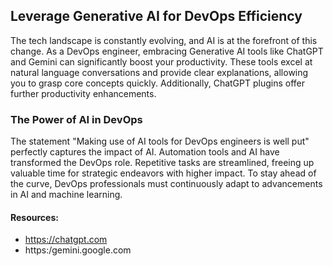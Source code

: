 ## Leverage Generative AI for DevOps Efficiency
The tech landscape is constantly evolving, and AI is at the forefront of this change. As a DevOps engineer, embracing Generative AI tools like ChatGPT and Gemini can significantly boost your productivity. These tools excel at natural language conversations and provide clear explanations, allowing you to grasp core concepts quickly. Additionally, ChatGPT plugins offer further productivity enhancements.

### The Power of AI in DevOps
The statement "Making use of AI tools for DevOps engineers is well put" perfectly captures the impact of AI. Automation tools and AI have transformed the DevOps role. Repetitive tasks are streamlined, freeing up valuable time for strategic endeavors with higher impact. To stay ahead of the curve, DevOps professionals must continuously adapt to advancements in AI and machine learning.

#### Resources:
- https://chatgpt.com
- https:/gemini.google.com
